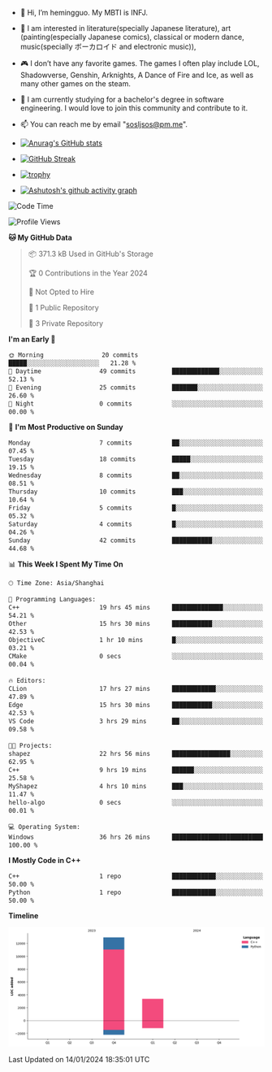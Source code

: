 - 👋 Hi, I’m hemingguo. My MBTI is INFJ.
- 🎨 I am interested in literature(specially Japanese literature), art (painting(especially Japanese comics), classical or modern dance, music(specially ボーカロイド and electronic music)),
- 🎮 I don’t have any favorite games. The games I often play include LOL, Shadowverse, Genshin, Arknights, A Dance of Fire and Ice, as well as many other games on the steam.
- 🌱 I am currently studying for a bachelor's degree in software engineering. I would love to join this community and contribute to it.

- 📫 You can reach me by email "sosljsos@pm.me".


- [![Anurag's GitHub stats](https://github-readme-stats.vercel.app/api?username=hemingguo&show_icons=true&count_private=true&theme=aura&hide_border=true&icon_color=FF4500&text_color=76EE00)](https://github.com/anuraghazra/github-readme-stats)
  
- [![GitHub Streak](https://github-readme-streak-stats.herokuapp.com/?user=hemingguo&hide_border=true&theme=tokyonight)](https://git.io/streak-stats)
  
- [![trophy](https://github-profile-trophy.vercel.app/?username=hemingguo&theme=dracula)](https://github.com/ryo-ma/github-profile-trophy)
- [![Ashutosh's github activity graph](https://github-readme-activity-graph.vercel.app/graph?username=hemingguo&theme=tokyo-night&hide_border=true)](https://github.com/ashutosh00710/github-readme-activity-graph)
<!--START_SECTION:waka-->
![Code Time](http://img.shields.io/badge/Code%20Time-359%20hrs%207%20mins-blue)

![Profile Views](http://img.shields.io/badge/Profile%20Views-0-blue)

**🐱 My GitHub Data** 

> 📦 371.3 kB Used in GitHub's Storage 
 > 
> 🏆 0 Contributions in the Year 2024
 > 
> 🚫 Not Opted to Hire
 > 
> 📜 1 Public Repository 
 > 
> 🔑 3 Private Repository 
 > 
**I'm an Early 🐤** 

```text
🌞 Morning                20 commits          █████░░░░░░░░░░░░░░░░░░░░   21.28 % 
🌆 Daytime                49 commits          █████████████░░░░░░░░░░░░   52.13 % 
🌃 Evening                25 commits          ███████░░░░░░░░░░░░░░░░░░   26.60 % 
🌙 Night                  0 commits           ░░░░░░░░░░░░░░░░░░░░░░░░░   00.00 % 
```
📅 **I'm Most Productive on Sunday** 

```text
Monday                   7 commits           ██░░░░░░░░░░░░░░░░░░░░░░░   07.45 % 
Tuesday                  18 commits          █████░░░░░░░░░░░░░░░░░░░░   19.15 % 
Wednesday                8 commits           ██░░░░░░░░░░░░░░░░░░░░░░░   08.51 % 
Thursday                 10 commits          ███░░░░░░░░░░░░░░░░░░░░░░   10.64 % 
Friday                   5 commits           █░░░░░░░░░░░░░░░░░░░░░░░░   05.32 % 
Saturday                 4 commits           █░░░░░░░░░░░░░░░░░░░░░░░░   04.26 % 
Sunday                   42 commits          ███████████░░░░░░░░░░░░░░   44.68 % 
```


📊 **This Week I Spent My Time On** 

```text
🕑︎ Time Zone: Asia/Shanghai

💬 Programming Languages: 
C++                      19 hrs 45 mins      ██████████████░░░░░░░░░░░   54.21 % 
Other                    15 hrs 30 mins      ███████████░░░░░░░░░░░░░░   42.53 % 
ObjectiveC               1 hr 10 mins        █░░░░░░░░░░░░░░░░░░░░░░░░   03.21 % 
CMake                    0 secs              ░░░░░░░░░░░░░░░░░░░░░░░░░   00.04 % 

🔥 Editors: 
CLion                    17 hrs 27 mins      ████████████░░░░░░░░░░░░░   47.89 % 
Edge                     15 hrs 30 mins      ███████████░░░░░░░░░░░░░░   42.53 % 
VS Code                  3 hrs 29 mins       ██░░░░░░░░░░░░░░░░░░░░░░░   09.58 % 

🐱‍💻 Projects: 
shapez                   22 hrs 56 mins      ████████████████░░░░░░░░░   62.95 % 
C++                      9 hrs 19 mins       ██████░░░░░░░░░░░░░░░░░░░   25.58 % 
MyShapez                 4 hrs 10 mins       ███░░░░░░░░░░░░░░░░░░░░░░   11.47 % 
hello-algo               0 secs              ░░░░░░░░░░░░░░░░░░░░░░░░░   00.01 % 

💻 Operating System: 
Windows                  36 hrs 26 mins      █████████████████████████   100.00 % 
```

**I Mostly Code in C++** 

```text
C++                      1 repo              ████████████░░░░░░░░░░░░░   50.00 % 
Python                   1 repo              ████████████░░░░░░░░░░░░░   50.00 % 
```



**Timeline**

![Lines of Code chart](https://raw.githubusercontent.com/hemingguo/hemingguo/main/assets/bar_graph.png)


 Last Updated on 14/01/2024 18:35:01 UTC
<!--END_SECTION:waka-->
<!---
hemingguo/hemingguo is a ✨ special ✨ repository because its `README.md` (this file) appears on your GitHub profile.
You can click the Preview link to take a look at your changes.
--->
